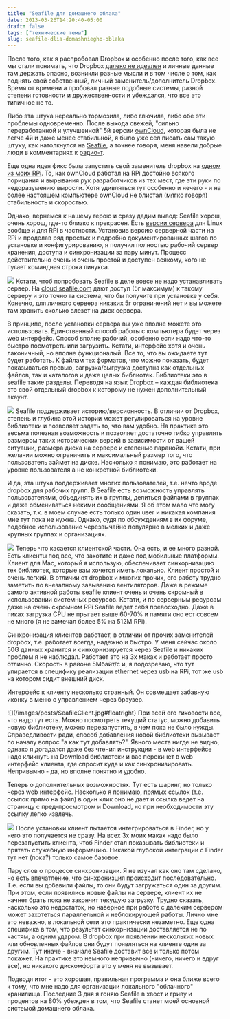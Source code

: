 ```yaml
---
title: "Seafile для домашнего облака"
date: 2013-03-26T14:20:40-05:00
draft: false
tags: ["технические темы"]
slug: seafile-dlia-domashniegho-oblaka
---
```


После того, как я распробовал Dropbox и особенно после того, как все мы стали понимать, что Dropbox [далеко не идеален](/p/2011/04/28/msg-/) и личные данные там держать опасно, возникли разные мысли и в том числе о том, как поднять свой собственный, личный заменитель/дополнитель Dropbox. Время от времени а пробовал разные подобные системы, разной степени готовности и дружественности и убеждался, что все это типичное не то.

Либо эта штука нереально тормозила, либо глючила, либо обе эти проблемы одновременно. После выхода свежей, "сильно переработанной и улучшенной" 5й версии [ownCloud](http://owncloud.org), которая была не легче 4й и даже менее стабильной, я было уже сел писать сам такую штуку, как натолкнулся на [Seafile](http://seafile.com/en/home/), a точнее говоря, меня навели добрые люди в комментариях к [радио-т](http://www.radio-t.com).

Еще одна идея фикс была запустить свой заменитель dropbox на [одном из моих RPi](http://p.umputun.com/p/2012/12/27/raspberry-pi/). То, как ownCloud работал на RPi достойно всякого порицания и вырывания рук разработчиков из тех мест, где эти руки по недоразумению выросли. Хотя удивляться тут особенно и нечего - и на более настоящем компьютере ownCloud не блистал (мягко говоря) стабильность и скоростью.

Однако, вернемся к нашему герою и сразу дадим вывод: Seafile хорош, очень хорош, где-то близко к прекрасен. Есть [версии сервера](http://seafile.com/en/download/) для Linux вообще и для RPi в частности. Установив версию серверной части на RPi и проделав ряд простых и подробно документированных шагов по установке и конфигурированию, я получил полностью рабочий сервер хранения, доступа и синхронизации за пару минут. Процесс действительно очень и очень простой и доступен всякому, кого не пугает командная строка линукса.

![](/images/posts/Seafile.jpg)
Кстати, чтоб попробовать Seafile в деле вовсе не надо устанавливать сервер. На [cloud.seafile.com](http://cloud.seafile.com) дают доступ (5г максимум) к такому серверу и это точно та система, что бы получите при установке у себя. Конечно, для личного сервера никаких 5г ограничений нет и вы можете там хранить сколько влезет на диск сервера.

В принципе, после установки сервера вы уже вполне можете это использовать. Единственный способ работы с компьютера будет через web интерфейс. Способ вполне рабочий, особенно если надо что-то быстро посмотреть или загрузить. Кстати, интерфейс хотя и очень лаконичный, но вполне функционалый. Все то, что вы ожидаете тут будет работать. К файлам тех форматов, что можно показать, будет показываться превью, загрузка/выгрузка доступна как отдельных файлов, так и каталогов и даже целых библиотек. Библиотеки это в seafile такие разделы. Переводя на язык Dropbox – каждая библиотека это свой отдельный dropbox к которому не нужен дополнительный экаунт.

![](/images/posts/Seafile-hist.jpg#floatright)
Seafile поддерживает историю/версионность. В отличии от Dropbox, степень и глубина этой истории может регулироваться на уровне библиотеки и позволяет задать то, что вам удобно. На практике это весьма полезная возможность и позволяет достаточно гибко управлять размером таких исторических версий в зависимости от вашей ситуации, размера диска на сервере и степенью паранойи. Кстати, при желании можно ограничить и максимальный размер того, что пользователь займет на диске. Насколько я понимаю, это работает на уровне пользователя а не конкретной библиотеки.

И да, эта штука поддерживает многих пользователей, т.е. нечто вроде dropbox для рабочих групп. В Seafile есть возможность управлять пользователями, объединять их в группы, делиться файлами в группах и даже обмениваться некими сообщениями. Я об этом мало что могу сказать, т.к. в моем случае есть только один user и никакая компания мне тут пока не нужна. Однако, судя по обсуждениям в их форуме, подобное использование черезвычайно популярно в мелких и даже крупных группах и организациях.


![](/images/posts/seafile-rpi.jpg#floatright)
Теперь что касается клиентской части. Она есть, и ее много разной. Есть клиенты под все, что захотите и даже под мобильные платформы. Клиент для Mac, который я использую, обеспечивает синхорнизацию тех библиотек, которые вам хочется иметь локально. Клиент простой и очень легкий. В отличии от dropbox и многих прочих, его работу трудно заметить по внезапному завыванию вентиляторов. Даже в режиме самого активной работы seafile клиент очень и очень скромный в использовании системных ресурсов. Кстати, и по серверным ресурсам даже на очень скромном RPi Seafile ведет себя превосходно. Даже в пиках загрузка CPU не прыгает выше 60-70% и памяти оно ест совсем не много (я не замечал более 5% на 512M RPi).

Синхронизация клиентов работает, в отличии от прочих заменителей dropbox, т.е. работает всегда, надежно и быстро. У меня сейчас около 50G данных хранится и синхорнизируется через Seafile и никаких проблем я не наблюдал. Работает это на 3х маках и работает просто отлично. Скорость в районе 5Мбайт/с и, я подозреваю, что тут упирается в специфику реализации ethernet через usb на RPi, тот же usb на котором сидит внешний диск.

Интерфейс к клиенту несколько странный. Он совмещает забавную иконку в меню с управлением через браузер.

![](/images/posts/SeafileClient.jpg#floatright}
При всей его гиковости все, что надо тут есть. Можно посмотреть текущий статус, можно добавить новую библиотеку, можно перезапустить, в чем пока не было нужды. Справедливости ради, способ добавления новой библиотеки вызывает по началу вопрос "а как тут добавлять?". Явного места нигде не видно, однако я догадался даже без чтения инструкции - в web интерфейсе надо кликнуть на Download библиотеки и вас перекинет в web интерфейс клиента, где спросит куда и как синхронизировать. Непривычно - да, но вполне понятно и удобно.

Теперь о дополнительных возможностях. Тут есть шаринг, но только через web интерфейс. Насколько я понимаю, прямых ссылок (т.е. ссылок прямо на файл) в один клик оно не дает и ссылка ведет на страницу с пред-просмотром и Download, но при необходимости эту ссылку легко извлечь.

![](/images/posts/seafile-finder.jpg#floatright)
После установки клиент пытается интегрироваться в Finder, но у него это получается не сразу. На всех 3х моих маках надо было перезапустить клиента, чтоб Finder стал показывать библиотеки и прятать служебную информацию. Никакой глубокой интеграции с Finder тут нет (пока?) только самое базовое.

Пару слов о процессе синхронизации. Я не изучал как оно там сделано, но есть впечатление, что синхронизция происходит последовательно. Т.е. если вы добавили файлы, то они будут загружаться один за другим. При этом, если появились новые файлы на сервере, клиент их не начнет брать пока не закончит текущую загрузку. Трудно сказать, насколько это недостаток, но наверное при работе с далеким сервером может захотеться параллельной и неблокирующей работы. Лично мне это неважно, в локальной сети это практически незаметно. Еще одна специфика в том, что результат синхорнизации доставляется не по частям, а одним ударом. В dropbox при появлении нескольких новых или обновленных файлов они будут появляться на клиенте один за другим. Тут иначе - вначале Seafile доставит все и только потом покажет. На практике это немного непривычно (ничего, ничего и вдруг все), но никакого дискомфорта это у меня не вызывает.

Подводя итог - это хорошая, правильная программа и она ближе всего к тому, что мне надо для организации локального "облачного" хранилища. Последние 3 дня я гоняю Seafile в хвост и гриву и процентов на 80% убежден в том, что Seafile станет моей основной системой домашнего облака.
